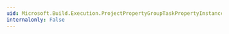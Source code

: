 ```yaml
---
uid: Microsoft.Build.Execution.ProjectPropertyGroupTaskPropertyInstance.Value
internalonly: False
---
```

